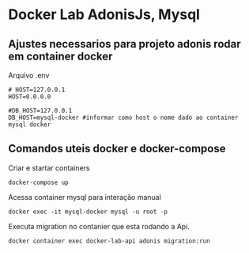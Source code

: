 # Docker Lab AdonisJs, Mysql

## Ajustes necessarios para projeto adonis rodar em container docker

Arquivo .env
```
# HOST=127.0.0.1
HOST=0.0.0.0
```
```
#DB_HOST=127.0.0.1
DB_HOST=mysql-docker #informar como host o nome dado ao container mysql docker
```

## Comandos uteis docker e docker-compose

Criar e startar containers
```
docker-compose up
```

Acessa container mysql para interação manual
```
docker exec -it mysql-docker mysql -u root -p
```

Executa migration no contanier que esta rodando a Api.
```
docker container exec docker-lab-api adonis migration:run
```